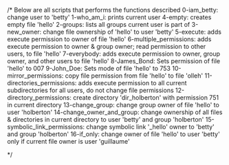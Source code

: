 /*
  Below are all scripts that performs the functions described
  0-iam_betty: change user to 'betty'
  1-who_am_i: prints current user
  4-empty: creates empty file 'hello'
  2-groups: lists all groups current user is part of
  3-new_owner: change file ownership of 'hello' to user 'betty'
  5-execute: adds execute permission to owner of file 'hello'
  6-multiple_permissions: adds execute permission to owner & group owner; read permission to other users, to file 'hello'
  7-everybody: adds execute permission to owner, group owner, and other users to file 'hello'
  8-James_Bond: Sets permission of file 'hello' to 007
  9-John_Doe: Sets mode of file 'hello' to 753
 10-mirror_permissions: copy file permission from file 'hello' to file 'olleh'
 11-directories_permissions: adds execute permission to all current subdirectories for all users, do not change file permissions
 12-directory_permissions: create directory 'dir_holberton' with permission 751 in current directory
 13-change_group: change group owner of file 'hello' to user 'holberton'
 14-change_owner_and_group: change ownership of all files & directories in current directory to user 'betty' and group 'holberton'
 15-symbolic_link_permissions: change symbolic link '_hello' owner to 'betty' and group 'holberton'
 16-if_only: change owner of file 'hello' to user 'betty' only if current file owner is user 'guillaume'


*/

